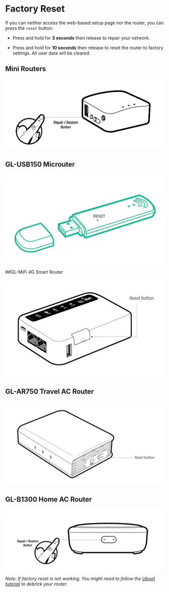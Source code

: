 # Factory Reset


If you can neither access the web-based setup page nor the router, you can press the `reset` button:

* Press and hold for **3 seconds** then release to repair your network.

* Press and hold for **10 seconds** then release to reset the router to factory settings. All user data will be cleared.

## Mini Routers

   ![](src/factoryreset/mini_router.jpg)



## GL-USB150 Microuter

   ![](src/factoryreset/microuter.jpg)



##GL-MiFi 4G Smart Router

   ![](src/factoryreset/mifi.jpg)



## GL-AR750 Travel AC Router

   ![](src/factoryreset/ar750.jpg)



## GL-B1300 Home AC Router

   ![](src/factoryreset/b1300.jpg)

*Note: If factory reset is not working. You might need to follow the [Uboot tutorial](debrick.md) to debrick your router.*